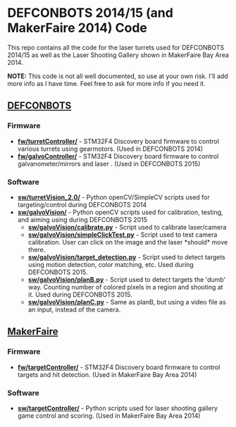 # DEFCONBOTS 2014/15 (and MakerFaire 2014) Code

This repo contains all the code for the laser turrets used for DEFCONBOTS 2014/15 as well as the Laser Shooting Gallery shown in MakerFaire Bay Area 2014.

**NOTE:** This code is not all well documented, so use at your own risk. I'll add more info as I have time. Feel free to ask for more info if you need it.

## [DEFCONBOTS](http://alvarop.com/2015/08/laser-turret-v2-part-1-overview/)
### Firmware
* **[fw/turretController/](fw/turretController/)** - STM32F4 Discovery board firmware to control various turrets using gearmotors. (Used in DEFCONBOTS 2014)
* **[fw/galvoController/](fw/galvoController/)** - STM32F4 Discovery board firmware to control galvanometer/mirrors and laser  . (Used in DEFCONBOTS 2015)

### Software
* **[sw/turretVision_2.0/](sw/turretVision_2.0/)** - Python openCV/SimpleCV scripts used for targeting/control during DEFCONBOTS 2014
* **[sw/galvoVision/](sw/galvoVision/)** - Python openCV scripts used for calibration, testing, and aiming using during DEFCONBOTS 2015
    * **[sw/galvoVision/calibrate.py](sw/galvoVision/calibrate.py)** - Script used to calibrate laser/camera
    * **[sw/galvoVision/simpleClickTest.py](sw/galvoVision/simpleClickTest.py)** - Script used to test camera calibration. User can click on the image and the laser \*should\* move there.
    * **[sw/galvoVision/target_detection.py](sw/galvoVision/target_detection.py)** - Script used to detect targets using motion detection, color matching, etc. Used during DEFCONBOTS 2015.
    * **[sw/galvoVision/planB.py](sw/galvoVision/target_detection.py)** - Script used to detect targets the 'dumb' way. Counting number of colored pixels in a region and shooting at it. Used during DEFCONBOTS 2015.
    * **[sw/galvoVision/planC.py](sw/galvoVision/target_detection.py)** - Same as planB, but using a video file as an input, instead of the camera.

## [MakerFaire](http://alvarop.com/2014/05/maker-faire-2014/)
### Firmware
* **[fw/targetController/](fw/targetController/)** - STM32F4 Discovery board firmware to control targets and hit detection. (Used in MakerFaire Bay Area 2014)

### Software
* **[sw/targetController/](sw/targetController/)** - Python scripts used for laser shooting gallery game control and scoring. (Used in MakerFaire Bay Area 2014)
